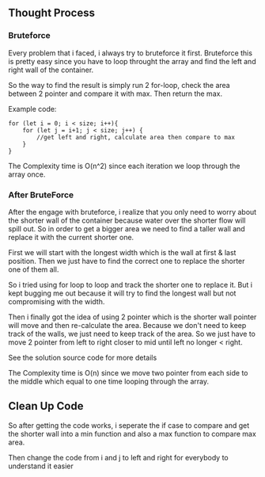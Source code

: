 ## Thought Process

### Bruteforce

Every problem that i faced, i always try to bruteforce it first. Bruteforce this is pretty easy since you have to loop throught the array and find the left and right wall of the container.

So the way to find the result is simply run 2 for-loop, check the area between 2 pointer and compare it with max. Then return the max.

Example code:

    for (let i = 0; i < size; i++){
        for (let j = i+1; j < size; j++) {
            //get left and right, calculate area then compare to max
        }
    }

The Complexity time is O(n^2) since each iteration we loop through the array once.

### After BruteForce

After the engage with bruteforce, i realize that you only need to worry about the shorter wall of the container because water over the shorter flow will spill out. So in order to get a bigger area we need to find a taller wall and replace it with the current shorter one. 

First we will start with the longest width which is the wall at first & last position. Then we just have to find the correct one to replace the shorter one of them all. 

So i tried using for loop to loop and track the shorter one to replace it. But i kept bugging me out because it will try to find the longest wall but not compromising with the width.

Then i finally got the idea of using 2 pointer which is the shorter wall pointer will move and then re-calculate the area. Because we don't need to keep track of the walls, we just need to keep track of the area. So we just have to move 2 pointer from left to right closer to mid until left no longer < right.

See the solution source code for more details

The Complexity time is O(n) since we move two pointer from each side to the middle which equal to one time looping through the array. 

## Clean Up Code

So after getting the code works, i seperate the if case to compare and get the shorter wall into a min function and also a max function to compare max area.

Then change the code from i and j to left and right for everybody to understand it easier